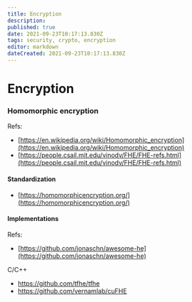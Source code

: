 ```yaml
---
title: Encryption
description: 
published: true
date: 2021-09-23T10:17:13.830Z
tags: security, crypto, encryption
editor: markdown
dateCreated: 2021-09-23T10:17:13.830Z
---
```


# Encryption

### Homomorphic encryption

Refs:

- [https://en.wikipedia.org/wiki/Homomorphic_encryption](https://en.wikipedia.org/wiki/Homomorphic_encryption)
- [https://people.csail.mit.edu/vinodv/FHE/FHE-refs.html](https://people.csail.mit.edu/vinodv/FHE/FHE-refs.html)

#### Standardization

- [https://homomorphicencryption.org/](https://homomorphicencryption.org/)

#### Implementations

Refs:
- [https://github.com/jonaschn/awesome-he](https://github.com/jonaschn/awesome-he)

C/C++

- https://github.com/tfhe/tfhe
- https://github.com/vernamlab/cuFHE
